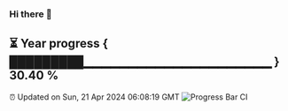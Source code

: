 ### Hi there 👋
⏳ Year progress { █████████▁▁▁▁▁▁▁▁▁▁▁▁▁▁▁▁▁▁▁▁▁ } 30.40 %
---
⏰ Updated on Sun, 21 Apr 2024 06:08:19 GMT
![Progress Bar CI](https://github.com/Moyi321/Moyi321/workflows/Progress%20Bar%20CI/badge.svg)
